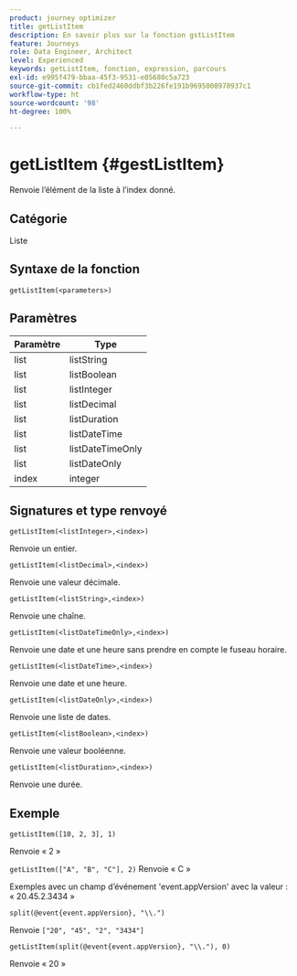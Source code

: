 ```yaml
---
product: journey optimizer
title: getListItem
description: En savoir plus sur la fonction gstListItem
feature: Journeys
role: Data Engineer, Architect
level: Experienced
keywords: getListItem, fonction, expression, parcours
exl-id: e995f479-bbaa-45f3-9531-e05680c5a723
source-git-commit: cb1fed2460ddbf3b226fe191b9695008970937c1
workflow-type: ht
source-wordcount: '98'
ht-degree: 100%

---
```


# getListItem {#gestListItem}

Renvoie l’élément de la liste à l’index donné.

## Catégorie

Liste

## Syntaxe de la fonction

`getListItem(<parameters>)`

## Paramètres

| Paramètre | Type |
|-----------|------------------|
| list | listString |
| list | listBoolean |
| list | listInteger |
| list | listDecimal |
| list | listDuration |
| list | listDateTime |
| list | listDateTimeOnly |
| list | listDateOnly |
| index | integer |

## Signatures et type renvoyé

`getListItem(<listInteger>,<index>)`

Renvoie un entier.

`getListItem(<listDecimal>,<index>)`

Renvoie une valeur décimale.

`getListItem(<listString>,<index>)`

Renvoie une chaîne.

`getListItem(<listDateTimeOnly>,<index>)`

Renvoie une date et une heure sans prendre en compte le fuseau horaire.

`getListItem(<listDateTime>,<index>)`

Renvoie une date et une heure.

`getListItem(<listDateOnly>,<index>)`

Renvoie une liste de dates.

`getListItem(<listBoolean>,<index>)`

Renvoie une valeur booléenne.

`getListItem(<listDuration>,<index>)`

Renvoie une durée.

## Exemple

`getListItem([10, 2, 3], 1)`

Renvoie « 2 »

`getListItem(["A", "B", "C"], 2)`
Renvoie « C »

Exemples avec un champ d’événement &#39;event.appVersion&#39; avec la valeur : « 20.45.2.3434 »

`split(@event{event.appVersion}, "\\.")`

Renvoie `["20", "45", "2", "3434"]`

`getListItem(split(@event{event.appVersion}, "\\."), 0)`

Renvoie « 20 »
